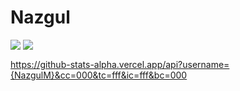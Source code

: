 # Nazgul

<div>
    <img align=top src="https://github-readme-stats.vercel.app/api/top-langs/?username=NazgulM&layout=compact&show_icons=true&title_color=ffffff&icon_color=34abeb&text_color=daf7dc&bg_color=151515"/>
    <img align=top src="https://github-readme-stats.vercel.app/api?username=NazgulM&show_icons=true&title_color=ffffff&icon_color=34abeb&text_color=daf7dc&bg_color=151515"/>
<div>

https://github-stats-alpha.vercel.app/api?username={NazgulM}&cc=000&tc=fff&ic=fff&bc=000


